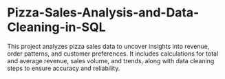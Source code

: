 # Pizza-Sales-Analysis-and-Data-Cleaning-in-SQL
This project analyzes pizza sales data to uncover insights into revenue, order patterns, and customer preferences. It includes calculations for total and average revenue, sales volume, and trends, along with data cleaning steps to ensure accuracy and reliability.
